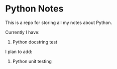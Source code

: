 # Python Notes

This is a repo for storing all my notes about Python.

Currently I have:

1. Python docstring test

I plan to add:

1. Python unit testing
